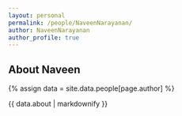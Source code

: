 ```yaml
---
layout: personal
permalink: /people/NaveenNarayanan/
author: NaveenNarayanan
author_profile: true
---
```

## About Naveen
{% assign data = site.data.people[page.author] %}
<div style="text-align: justify">{{ data.about | markdownify }}</div>
